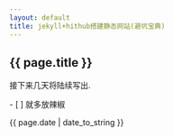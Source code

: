 ```yaml
---
layout: default
title: jekyll+hithub搭建静态网站(避坑宝典)
---
```


<h2>{{ page.title }}</h2>
<p>接下来几天将陆续写出.</p>
- [ ] 就多放辣椒
<p>{{ page.date | date_to_string }}</p>
 







